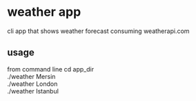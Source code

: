 # weather app

cli app that shows weather forecast consuming weatherapi.com

## usage

from command line cd app_dir\
./weather Mersin\
./weather London\
./weather Istanbul
